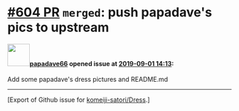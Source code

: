 # [\#604 PR](https://github.com/komeiji-satori/Dress/pull/604) `merged`: push papadave's pics to upstream

#### <img src="https://avatars.githubusercontent.com/u/14260128?u=06c0cae060c51dedbf85586279a793d924906548&v=4" width="50">[papadave66](https://github.com/papadave66) opened issue at [2019-09-01 14:13](https://github.com/komeiji-satori/Dress/pull/604):

Add some papadave's dress pictures and  README.md  




-------------------------------------------------------------------------------



[Export of Github issue for [komeiji-satori/Dress](https://github.com/komeiji-satori/Dress).]
